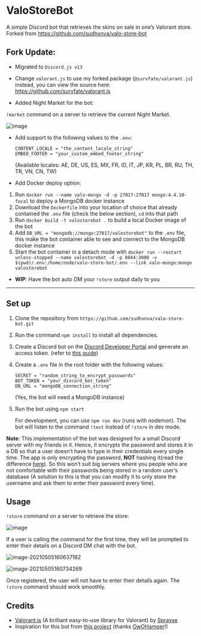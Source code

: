 # ValoStoreBot

A simple Discord bot that retrieves the skins on sale in one’s Valorant store. Forked from https://github.com/sudhxnva/valo-store-bot

## Fork Update:
* Migrated to `Discord.js v13`

* Change `valorant.js` to use my forked package (`@survfate/valorant.js`) instead, you can view the source here: https://github.com/survfate/valorant.js

* Added Night Market for the bot:

`!market` command on a server to retrieve the current Night Market. 

![image](https://user-images.githubusercontent.com/10634948/145446609-f8474337-a6a9-4940-bd78-83065aba545a.png)

* Add support to the following values to the `.env`:

   ```
   CONTENT_LOCALE = "the_content_locale_string"
   EMBED_FOOTER = "your_custom_embed_footer_string"
   ```
   (Available locales: AE, DE, US, ES, MX, FR, ID, IT, JP, KR, PL, BR, RU, TH, TR, VN, CN, TW)

* Add Docker deploy option:

1. Run `docker run --name valo-mongo -d -p 27017:27017 mongo:4.4.10-focal` to deploy a MongoDB docker instance
2. Download the `Dockerfile` into your location of choice that already contained the `.env` file (check the below section), `cd` into that path
3. Run `docker build -t valostorebot .` to build a local Docker image of the bot
4. Add `DB_URL = "mongodb://mongo:27017/valostorebot"` to the `.env` file, this make the bot container able to see and connect to the MongoDB docker instance
5. Start the bot container in a detach mode with `docker run --restart unless-stopped --name valostorebot -d -p 8844:3000 -v $(pwd)/.env:/home/node/valo-store-bot/.env --link valo-mongo:mongo valostorebot`

* **WIP**: Have the bot auto DM your `!store` output daily to you 

---

## Set up

1. Clone the repository from ``` https://github.com/sudhxnva/valo-store-bot.git ```

2. Run the command `npm install` to install all dependencies.

3. Create a Discord bot on the [Discord Developer Portal](https://discord.com/developers/) and generate an access token. (refer to [this guide](https://github.com/reactiflux/discord-irc/wiki/Creating-a-discord-bot-&-getting-a-token))

4. Create a `.env` file in the root folder with the following values:

   ```
   SECRET = "random_string_to_encrypt_passwords"
   BOT_TOKEN = "your_discord_bot_token"
   DB_URL = "mongoDB_connection_string"
   ```
   (Yes, the bot will need a MongoDB instance)

1. Run the bot using `npm start`

   For development, you can use `npm run dev` (runs with nodemon). The bot will listen to the command `!test` instead of `!store` in dev mode.

**Note**: This implementation of the bot was designed for a small Discord server with my friends in it. Hence, it encrypts the password and stores it in a DB so that a user doesn’t have to type in their credentials every single time. The app is only encrypting the password, **NOT** hashing it(read the difference [here](https://security.stackexchange.com/a/122606)). So this won’t suit big servers where you  people who are not comfortable with their passwords being stored in a random user’s database (A solution to this is that you can modify it to only store the username and ask them to enter their password every time).

## Usage

`!store` command on a server to retrieve the store. 

![image](https://user-images.githubusercontent.com/57023357/123987548-ea345080-d9e4-11eb-9b1a-3bc9bbe97d0d.png)

If a user is calling the command for the first time, they will be prompted to enter their details on a Discord DM chat with the bot.

![image-20210505160637182](https://user-images.githubusercontent.com/57023357/117132364-641ed380-adc0-11eb-8612-f3a34097924f.png)

 ![image-20210505160734269](https://user-images.githubusercontent.com/57023357/117132413-726cef80-adc0-11eb-8360-94bacfa2a044.png)

Once registered, the user will not have to enter their details again. The `!store` command should work smoothly.

## Credits

- [Valorant.js](https://github.com/Sprayxe/valorant.js/) (A brilliant easy-to-use library for Valorant) by [Sprayxe](https://github.com/Sprayxe)
- Inspiration for this bot from [this project](https://github.com/OwOHamper/Valorant-item-shop-discord-bot) (thanks [OwOHamper](https://github.com/OwOHamper)!)

